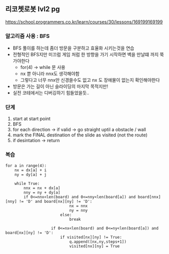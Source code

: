 ## 리코쳇로봇 lvl2 pg
https://school.programmers.co.kr/learn/courses/30/lessons/169199169199

### 알고리즘 사용 : BFS
- BFS 풀이를 하는데 좀더 방문을 구분하고 효율화 시키는것을 연습
- 전형적인 BFS지만 미끄럼 게임 처럼 한 방향을 가기 시작하면 벽을 만날떄 까지 쭉 가야한다
    - for(4) -> while 문 사용
    - nx 뿐 아니라 nnx도 생각해야함
    - 그렇다고 너무 nnx만 신경쓸수도 없고 nx 도 장애물이 없는지 확인해야한다
- 방문은 가는 길이 아닌 슬라이딩의 마지막 목적지만!
- 실전 코테에서는 디버깅하기 힘들었을듯..

### 단계
1. start at start point
2. BFS
3. for each direction -> if valid -> go straight uptil a obstacle / wall
4. mark the FINAL destination of the slide as visited (not the route)
5. if desintation -> return


### 복습
```
for a in range(4):
    nx = dx[a] + i
    ny = dy[a] + j

    while True:
        nnx = nx + dx[a]
        nny = ny + dy[a]
        if 0<=nnx<len(board) and 0<=nny<len(board[a]) and board[nnx][nny] != 'D' and board[nx][ny] != 'D':
                            nx = nnx
                            ny = nny
                        else:
                            break
                    
                    if 0<=nx<len(board) and 0<=ny<len(board[a]) and board[nx][ny] != 'D':
                        if visited[nx][ny] != True:
                            q.append([nx,ny,steps+1])
                            visited[nx][ny] = True
```

